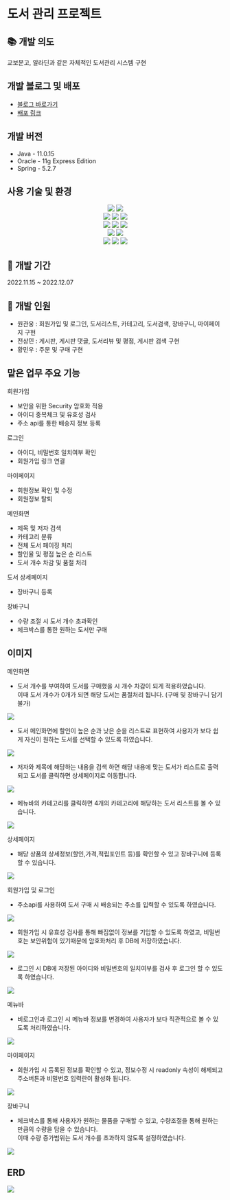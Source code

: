 # 도서 관리 프로젝트

## 📚 개발 의도 
교보문고, 알라딘과 같은 자체적인 도서관리 시스템 구현 

## 개발 블로그 및 배포
- [블로그 바로가기](https://wgu2105.tistory.com/)
- [배포 링크](http://15.164.199.51:8080/BookStore/mainHome)

## 개발 버전 
- Java - 11.0.15
- Oracle - 11g Express Edition
- Spring - 5.2.7 

##  사용 기술 및 환경  
<!-- <img src="https://img.shields.io/badge/표시할이름-색상?style=for-the-badge&logo=기술스택아이콘&logoColor=white"> -->

<div align=center> 
  <img src="https://img.shields.io/badge/Java-007396?style=flat&logo=OpenJDK&logoColor=white"/>
  <img src="https://img.shields.io/badge/JSP-007396?style=flat&logo=OpenJDK&logoColor=white"/>
  <br>
  <img src="https://img.shields.io/badge/html5-E34F26?style=for-the-badge&logo=html5&logoColor=white"> 
  <img src="https://img.shields.io/badge/css-1572B6?style=for-the-badge&logo=css3&logoColor=white"> 
  <img src="https://img.shields.io/badge/javascript-F7DF1E?style=for-the-badge&logo=javascript&logoColor=black"> 
  <br>
  <img src="https://img.shields.io/badge/bootstrap-7952B3?style=for-the-badge&logo=bootstrap&logoColor=white">
  <img src="https://img.shields.io/badge/oracle-F80000?style=for-the-badge&logo=oracle&logoColor=white"> 
  <img src="https://img.shields.io/badge/spring-6DB33F?style=for-the-badge&logo=spring&logoColor=white"> 
  <br> 
  <img src="https://img.shields.io/badge/jquery-0769AD?style=for-the-badge&logo=jquery&logoColor=white">
  <img src="https://img.shields.io/badge/Git Kraken-179287?style=for-the-badge&logo=GitKraken&logoColor=white">
  <br>
  <img src="https://img.shields.io/badge/apache tomcat-F8DC75?style=for-the-badge&logo=apachetomcat&logoColor=white">
  <img src="https://img.shields.io/badge/Docker-2496ED?style=for-the-badge&logo=Docker&logoColor=white">
  <img src="https://img.shields.io/badge/AWS EC2-FF9900?style=for-the-badge&logo=amazonecs&logoColor=white">
</div>

## 🔧 개발 기간
 2022.11.15 ~ 2022.12.07

## 👥 개발 인원 
- 원관웅 : 회원가입 및 로그인, 도서리스트, 카테고리, 도서검색, 장바구니, 마이페이지 구현
- 전상민 : 게시판, 게시판 댓글, 도서리뷰 및 평점, 게시판 검색 구현
- 황민우 : 주문 및 구매 구현

## 맡은 업무 주요 기능

회원가입 
- 보안을 위한 Security 암호화 적용
- 아이디 중복체크 및 유효성 검사 
- 주소 api를 통한 배송지 정보 등록

로그인 
- 아이디, 비밀번호 일치여부 확인
- 회원가입 링크 연결

마이페이지 
- 회원정보 확인 및 수정
- 회원정보 탈퇴

메인화면
- 제목 및 저자 검색 
- 카테고리 분류
- 전체 도서 페이징 처리
- 할인율 및 평점 높은 순 리스트 
- 도서 개수 차감 및 품절 처리 

도서 상세페이지
- 장바구니 등록

장바구니 
- 수량 조절 시 도서 개수 초과확인
- 체크박스를 통한 원하는 도서만 구매

## 이미지

메인화면
- 도서 개수를 부여하여 도서를 구매했을 시 개수 차감이 되게 적용하였습니다. <br> 이때 도서 개수가 0개가 되면 해당 도서는 품절처리 됩니다. (구매 및 장바구니 담기 불가)
<img src="https://github.com/Gwanung/web-programming/assets/100282696/98b02fde-d8ec-4c71-ac3a-db3828b66481">

- 도서 메인화면에 할인이 높은 순과 낮은 순을 리스트로 표현하여 사용자가 보다 쉽게 자신이 원하는 도서를 선택할 수 있도록 하였습니다. <br>
<img src="https://github.com/Gwanung/web-programming/assets/100282696/d4801c34-f994-47ce-94cb-d06952eb117a">

- 저자와 제목에 해당하는 내용을 검색 하면 해당 내용에 맞는 도서가 리스트로 출력되고 도서를 클릭하면 상세페이지로 이동합니다. 
<img src="https://github.com/Gwanung/web-programming/assets/100282696/467dc611-ef57-41e3-814b-764482600e1d">

- 메뉴바의 카테고리를 클릭하면 4개의 카테고리에 해당하는 도서 리스트를 볼 수 있습니다.
<img src="https://github.com/Gwanung/web-programming/assets/100282696/6b8ad3b2-91a8-4453-8fcd-4622d7feca65">

상세페이지 
- 해당 상품의 상세정보(할인,가격,적립포인트 등)를 확인할 수 있고 장바구니에 등록 할 수 있습니다.
<img src="https://github.com/Gwanung/web-programming/assets/100282696/29357ff9-9f3f-4508-ad56-50bc8d99e488">


회원가입 및 로그인
- 주소api를 사용하여 도서 구매 시 배송되는 주소를 입력할 수 있도록 하였습니다.
<img src="https://github.com/Gwanung/web-programming/assets/100282696/a55e67ba-ccf2-49b6-9223-e8766da3dc5f">

- 회원가입 시 유효성 검사를 통해 빠짐없이 정보를 기입할 수 있도록 하였고, 비밀번호는 보안위험이 있기때문에 암호화처리 후 DB에 저장하였습니다.
<img src="https://github.com/Gwanung/web-programming/assets/100282696/6150246a-a9db-44be-b78b-e669d2a539f8">


- 로그인 시 DB에 저장된 아이디와 비밀번호의 일치여부를 검사 후 로그인 할 수 있도록 하였습니다.
<img src="https://github.com/Gwanung/web-programming/assets/100282696/38c3a554-9e33-438c-9ba7-4f6b2a1550d5">

메뉴바 
- 비로그인과 로그인 시 메뉴바 정보를 변경하여 사용자가 보다 직관적으로 볼 수 있도록 처리하였습니다.
<img src="https://github.com/Gwanung/web-programming/assets/100282696/5debb576-7581-48f2-97fb-6c1b4ed9b9b4">



마이페이지
- 회원가입 시 등록된 정보를 확인할 수 있고, 정보수정 시 readonly 속성이 해제되고 주소버튼과 비밀번호 입력란이 활성화 됩니다.
<img src="https://github.com/Gwanung/web-programming/assets/100282696/f6e875f5-348c-4cc2-af62-b105125f4c67">


장바구니
- 체크박스를 통해 사용자가 원하는 물품을 구매할 수 있고, 수량조절을 통해 원하는 만큼의 수량을 담을 수 있습니다. <br> 이때 수량 증가범위는 도서 개수를 초과하지 않도록 설정하였습니다.
<img src="https://github.com/Gwanung/web-programming/assets/100282696/8f4447d5-ce2d-4e90-8d6e-4bcc985b0667">




## ERD

<img src="https://github.com/Gwanung/web-programming/assets/100282696/ea34f0f1-54fb-493d-bfc3-4272a0fab517">